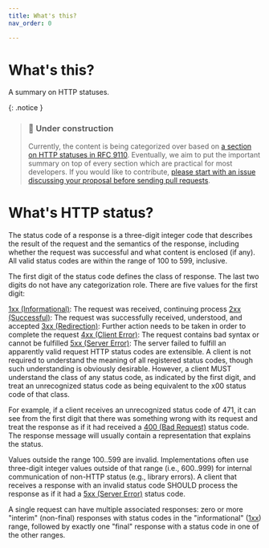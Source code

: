 ```yaml
---
title: What's this?
nav_order: 0

---
```


# What's this?

A summary on HTTP statuses.

{: .notice }
> ### 🚧 Under construction
> Currently, the content is being categorized over based on [a section on HTTP statuses in RFC 9110](https://www.rfc-editor.org/rfc/rfc9110.html#section-15). Eventually, we aim to put the important summary on top of every section which are practical for most developers.
> If you would like to contribute, [please start with an issue discussing your proposal before sending pull requests](https://github.com/wilsonehusin/httpstatus-dev/issues).

# What's HTTP status?

The status code of a response is a three-digit integer code that describes the result of the request and the semantics of the response, including whether the request was successful and what content is enclosed (if any). All valid status codes are within the range of 100 to 599, inclusive.

The first digit of the status code defines the class of response. The last two digits do not have any categorization role. There are five values for the first digit:

[1xx (Informational)](/1xx): The request was received, continuing process
[2xx (Successful)](/2xx): The request was successfully received, understood, and accepted
[3xx (Redirection)](/3xx): Further action needs to be taken in order to complete the request
[4xx (Client Error)](/4xx): The request contains bad syntax or cannot be fulfilled
[5xx (Server Error)](/5xx): The server failed to fulfill an apparently valid request
HTTP status codes are extensible. A client is not required to understand the meaning of all registered status codes, though such understanding is obviously desirable. However, a client MUST understand the class of any status code, as indicated by the first digit, and treat an unrecognized status code as being equivalent to the x00 status code of that class.

For example, if a client receives an unrecognized status code of 471, it can see from the first digit that there was something wrong with its request and treat the response as if it had received a [400 (Bad Request)](/400) status code. The response message will usually contain a representation that explains the status.

Values outside the range 100..599 are invalid. Implementations often use three-digit integer values outside of that range (i.e., 600..999) for internal communication of non-HTTP status (e.g., library errors). A client that receives a response with an invalid status code SHOULD process the response as if it had a [5xx (Server Error)](/5xx) status code.

A single request can have multiple associated responses: zero or more "interim" (non-final) responses with status codes in the "informational" ([1xx](/1xx)) range, followed by exactly one "final" response with a status code in one of the other ranges.
